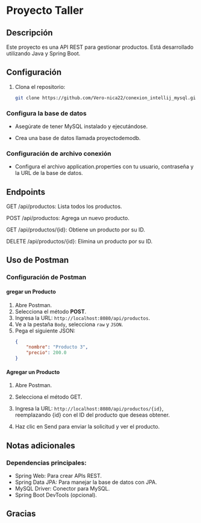 # Proyecto Taller

## Descripción
Este proyecto es una API REST para gestionar productos. Está desarrollado utilizando Java y Spring Boot.

## Configuración
1. Clona el repositorio:
   ```sh
   git clone https://github.com/Vero-nica22/conexion_intellij_mysql.git

### Configura la base de datos
- Asegúrate de tener MySQL instalado y ejecutándose.

- Crea una base de datos llamada proyectodemodb.

### Configuración de archivo conexión
- Configura el archivo application.properties con tu usuario, contraseña y la URL de la base de datos.

## Endpoints

GET /api/productos: Lista todos los productos.

POST /api/productos: Agrega un nuevo producto.

GET /api/productos/{id}: Obtiene un producto por su ID.

DELETE /api/productos/{id}: Elimina un producto por su ID.

## Uso de Postman

### Configuración de Postman

#### gregar un Producto
1. Abre Postman.
2. Selecciona el método **POST**.
3. Ingresa la URL: `http://localhost:8080/api/productos`.
4. Ve a la pestaña `Body`, selecciona `raw` y `JSON`.
5. Pega el siguiente JSON:
   ```json
   {
       "nombre": "Producto 3",
       "precio": 200.0
   }
#### Agregar un Producto
1. Abre Postman.

2. Selecciona el método GET.

3. Ingresa la URL: `http://localhost:8080/api/productos/{id}`, reemplazando {id} con el ID del producto que deseas obtener.

4. Haz clic en Send para enviar la solicitud y ver el producto.

## Notas adicionales
### Dependencias principales:
 - Spring Web: Para crear APIs REST.
 - Spring Data JPA: Para manejar la base de datos con JPA.
 - MySQL Driver: Conector para MySQL.
 - Spring Boot DevTools (opcional).

## Gracias
